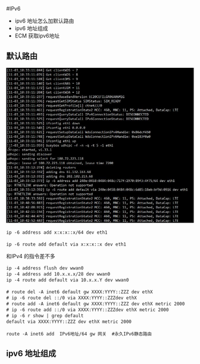 #IPv6

- ipv6 地址怎么加默认路由
- ipv6 地址组成
- ECM 获取ipv6地址

## 默认路由

![](ip6route.png)
	
	
	ip -6 address add x:x:x::x/64 dev eth1
	
	ip -6 route add default via x:x:x::x dev eth1

和IPv4 的指令差不多

	
	ip -4 address flush dev wwan0
	ip -4 address add 10.x.x.x/28 dev wwan0
	ip -4 route add default via 10.x.x.Y dev wwan0
		
	# route del -A inet6 default gw XXXX:YYYY::ZZZ dev ethX
	# ip -6 route del ::/0 via XXXX:YYYY::ZZZdev ethX
	# route add -A inet6 default gw XXXX:YYYY::ZZZ dev ethX metric 2000
	# ip -6 route add ::/0 via XXXX:YYYY::ZZZdev ethX metric 2000
	# ip -6 r show | grep default
	default via XXXX:YYYY::ZZZ dev ethX metric 2000
	
	route -A inet6 add  IPv6地址/64 gw 网关  #永久IPv6静态路由

	
## ipv6 地址组成


##


